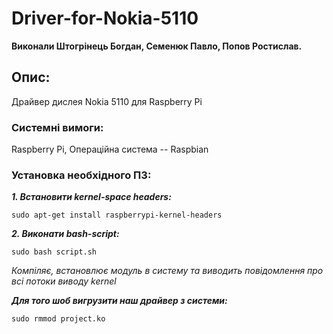 # Driver-for-Nokia-5110
**Виконали Штогрінець Богдан, Семенюк Павло, Попов Ростислав.**
## Опис:
Драйвер дислея Nokia 5110 для Raspberry Pi
### Системні вимоги:
Raspberry Pi, Операційна система -- Raspbian

### Установка необхідного ПЗ:
**_1. Встановити kernel-space headers:_**
```
sudo apt-get install raspberrypi-kernel-headers
```
**_2. Виконати bash-script:_**
```
sudo bash script.sh
```
*Компіляє, встановлює модуль в систему та виводить повідомлення про всі потоки виводу kernel*

**_Для того шоб вигрузити наш драйвер з системи:_**
```
sudo rmmod project.ko
```



